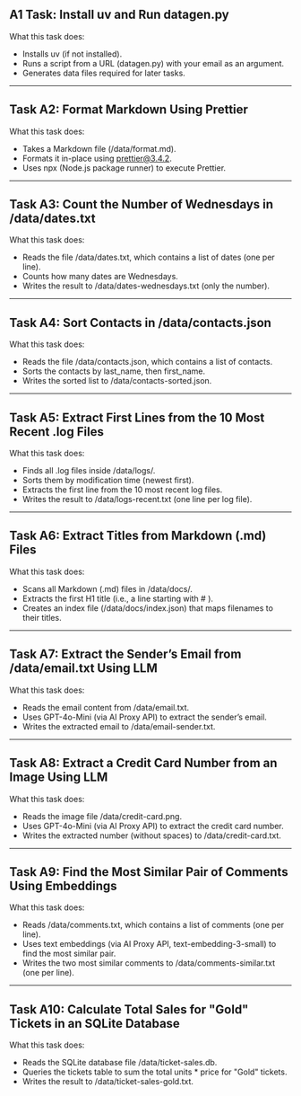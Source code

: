 ## A1 Task: Install uv and Run datagen.py
What this task does:
- Installs uv (if not installed).
- Runs a script from a URL (datagen.py) with your email as an argument.
- Generates data files required for later tasks.

-----
## Task A2: Format Markdown Using Prettier
What this task does:
- Takes a Markdown file (/data/format.md).
- Formats it in-place using prettier@3.4.2.
- Uses npx (Node.js package runner) to execute Prettier.
---
## Task A3: Count the Number of Wednesdays in /data/dates.txt

What this task does:
- Reads the file /data/dates.txt, which contains a list of dates (one per line).
- Counts how many dates are Wednesdays.
- Writes the result to /data/dates-wednesdays.txt (only the number).

---
## Task A4: Sort Contacts in /data/contacts.json
What this task does:

- Reads the file /data/contacts.json, which contains a list of contacts.
- Sorts the contacts by last_name, then first_name.
- Writes the sorted list to /data/contacts-sorted.json.
---
## Task A5: Extract First Lines from the 10 Most Recent .log Files
What this task does:

- Finds all .log files inside /data/logs/.
- Sorts them by modification time (newest first).
- Extracts the first line from the 10 most recent log files.
- Writes the result to /data/logs-recent.txt (one line per log file).
---
## Task A6: Extract Titles from Markdown (.md) Files
What this task does:

- Scans all Markdown (.md) files in /data/docs/.
- Extracts the first H1 title (i.e., a line starting with # ).
- Creates an index file (/data/docs/index.json) that maps filenames to their titles.
---
## Task A7: Extract the Sender’s Email from /data/email.txt Using LLM
What this task does:

- Reads the email content from /data/email.txt.
- Uses GPT-4o-Mini (via AI Proxy API) to extract the sender’s email.
- Writes the extracted email to /data/email-sender.txt.
---
##  Task A8: Extract a Credit Card Number from an Image Using LLM
What this task does:

- Reads the image file /data/credit-card.png.
- Uses GPT-4o-Mini (via AI Proxy API) to extract the credit card number.
- Writes the extracted number (without spaces) to /data/credit-card.txt.
---
##  Task A9: Find the Most Similar Pair of Comments Using Embeddings
What this task does:

- Reads /data/comments.txt, which contains a list of comments (one per line).
- Uses text embeddings (via AI Proxy API, text-embedding-3-small) to find the most similar pair.
- Writes the two most similar comments to /data/comments-similar.txt (one per line).
---
## Task A10: Calculate Total Sales for "Gold" Tickets in an SQLite Database
What this task does:

- Reads the SQLite database file /data/ticket-sales.db.
- Queries the tickets table to sum the total units * price for "Gold" tickets.
- Writes the result to /data/ticket-sales-gold.txt.
